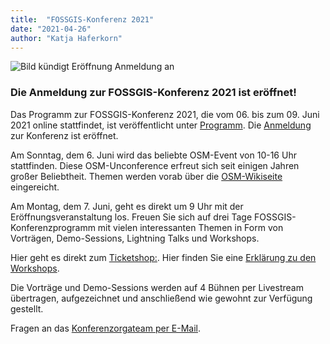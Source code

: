 ```yaml
---
title:  "FOSSGIS-Konferenz 2021"
date: "2021-04-26"
author: "Katja Haferkorn"
---
```


![Bild kündigt Eröffnung Anmeldung an](/news/images/2021_04_26_fossgis21-Anmeldung_offen.png "CfP")


### Die Anmeldung zur FOSSGIS-Konferenz 2021 ist eröffnet!

Das Programm zur FOSSGIS-Konferenz 2021, die vom 06. bis zum 09. Juni 2021 online stattfindet, ist veröffentlicht unter [Programm](https://fossgis-konferenz.de/2021/programm/). Die [Anmeldung](https://fossgis-konferenz.de/2021/anmeldung/) zur Konferenz ist eröffnet.

Am Sonntag, dem 6. Juni wird das beliebte OSM-Event von 10-16 Uhr stattfinden. Diese OSM-Unconference erfreut sich seit einigen Jahren großer Beliebtheit. Themen werden vorab über die [OSM-Wikiseite](https://wiki.openstreetmap.org/wiki/FOSSGIS_2021/OSM-Sonntag) eingereicht.

Am Montag, dem 7. Juni, geht es direkt um 9 Uhr mit der Eröffnungsveranstaltung los.
Freuen Sie sich auf drei Tage FOSSGIS-Konferenzprogramm mit vielen interessanten Themen in Form von Vorträgen, Demo-Sessions, Lightning Talks und Workshops.

Hier geht es direkt zum [Ticketshop:](https://pretix.eu/fossgis/2021/).
Hier finden Sie eine [Erklärung zu den Workshops](https://fossgis-konferenz.de/2021/anmeldung/#Workshop).

Die Vorträge und Demo-Sessions werden auf 4 Bühnen per Livestream übertragen, aufgezeichnet und anschließend wie gewohnt zur Verfügung gestellt.

Fragen an das [Konferenzorgateam per E-Mail](mailto:konferenz-orga@fossgis.de).

